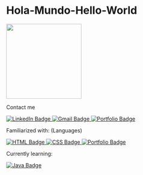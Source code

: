 # Hola-Mundo-Hello-World
<div id="header" align="left">
  <img src="https://i.giphy.com/media/jdPMeyv9rn0hZHh8n9/giphy.webp" width="200"/>
</div>

Contact me

<div id="contact-badges">
  <a href="https://www.linkedin.com/in/mprosperini/">
    <img src="https://img.shields.io/badge/LinkedIn-blue?logo=linkedin&logoColor=white&style=for-the-badge" alt="LinkedIn Badge"/>
  </a>
  <a href="mailto:mpc7w7@gmail.com">
    <img src="https://img.shields.io/badge/Gmail-red?logo=gmail&logoColor=white&style=for-the-badge" alt="Gmail Badge"/>
  </a>
  <a href="">
    <img src="https://img.shields.io/badge/Portfolio-272D2E" alt="Portfolio Badge"/>
  </a>
</div>


Familiarized with: (Languages)

<div id="language-badges">
  <a href="">
    <img src="https://img.shields.io/badge/HTML-#F24E29?logo=html&logoColor=white&style=for-the-badge" alt="HTML Badge"/>
  </a>
  <a href="">
    <img src="https://img.shields.io/badge/CSS-#0477BF?logo=css&logoColor=white&style=for-the-badge" alt="CSS Badge"/>
  </a>
  <a href="">
    <img src="https://img.shields.io/badge/Portfolio-272D2E" alt="Portfolio Badge"/>
  </a>
</div>


Currently learning:

<div id="learning-badges">
  <a href="">
    <img src="https://img.shields.io/badge/Java-orange?logo=java&logoColor=white&style=for-the-badge" alt="Java Badge"/>
  </a>
</div>






